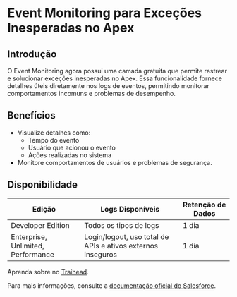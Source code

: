 # Event Monitoring para Exceções Inesperadas no Apex

## Introdução
O Event Monitoring agora possui uma camada gratuita que permite rastrear e solucionar exceções inesperadas no Apex. Essa funcionalidade fornece detalhes úteis diretamente nos logs de eventos, permitindo monitorar comportamentos incomuns e problemas de desempenho.

## Benefícios
- Visualize detalhes como:
  - Tempo do evento
  - Usuário que acionou o evento
  - Ações realizadas no sistema
- Monitore comportamentos de usuários e problemas de segurança.

## Disponibilidade
| Edição                        | Logs Disponíveis                                       | Retenção de Dados |
|-------------------------------|-------------------------------------------------------|-------------------|
| Developer Edition             | Todos os tipos de logs                                | 1 dia             |
| Enterprise, Unlimited, Performance | Login/logout, uso total de APIs e ativos externos inseguros | 1 dia             |

Aprenda sobre no  [Traihead](https://trailhead.salesforce.com/pt-BR/content/learn/modules/event_monitoring/event_monitoring_intro).

Para mais informações, consulte a [documentação oficial do Salesforce](https://help.salesforce.com/s/articleView?id=release-notes.rn_apex_freetier_eventmonitoring.htm&release=252&type=5).


